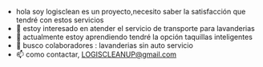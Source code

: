 -  hola soy logisclean es un proyecto,necesito saber la satisfacción que tendré con estos servicios 
- 👀 estoy interesado en atender el servicio de transporte para lavanderias 
- 🌱 actualmente estoy aprendiendo tendré la opción taquillas inteligentes 
- 💞️ busco colaboradores : lavanderias sin auto servicio 
- 📫 como contactar, LOGISCLEANUP@gmail.com

<!---
LOGISCLEANUP/LOGISCLEANUP is a ✨ special ✨ repository because its `README.md` (this file) appears on your GitHub profile.
You can click the Preview link to take a look at your changes.
--->
